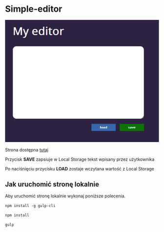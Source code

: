# Simple-editor
![Homepage screenshot](github/gh.PNG)


 Strona dostępna [tutaj](https://maciejboniaszczuk.github.io/simple-editor/)

Przycisk **SAVE** zapsiuje w Local Storage tekst wpisany przez użytkownika

Po naciśnięciu przycisku **LOAD** zostaje wczytana wartość z Local Storage

## Jak uruchomić stronę lokalnie

Aby uruchomić stronę lokalnie wykonaj poniższe polecenia.

`npm install -g gulp-cli`

`npm install`

`gulp`
